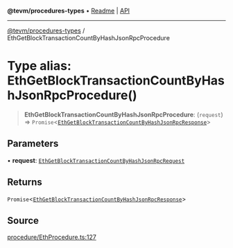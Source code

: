 **@tevm/procedures-types** • [Readme](../README.md) \| [API](../globals.md)

***

[@tevm/procedures-types](../README.md) / EthGetBlockTransactionCountByHashJsonRpcProcedure

# Type alias: EthGetBlockTransactionCountByHashJsonRpcProcedure()

> **EthGetBlockTransactionCountByHashJsonRpcProcedure**: (`request`) => `Promise`\<[`EthGetBlockTransactionCountByHashJsonRpcResponse`](EthGetBlockTransactionCountByHashJsonRpcResponse.md)\>

## Parameters

• **request**: [`EthGetBlockTransactionCountByHashJsonRpcRequest`](EthGetBlockTransactionCountByHashJsonRpcRequest.md)

## Returns

`Promise`\<[`EthGetBlockTransactionCountByHashJsonRpcResponse`](EthGetBlockTransactionCountByHashJsonRpcResponse.md)\>

## Source

[procedure/EthProcedure.ts:127](https://github.com/evmts/tevm-monorepo/blob/main/packages/procedures-types/src/procedure/EthProcedure.ts#L127)
